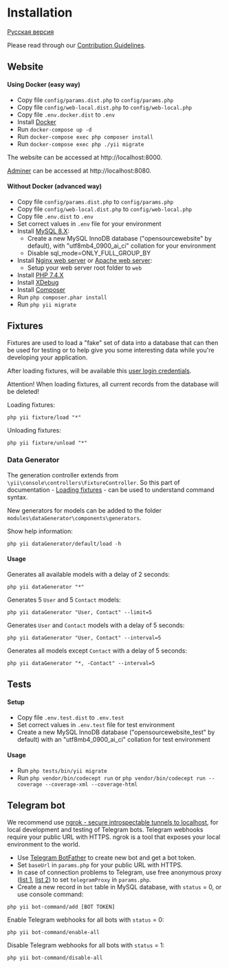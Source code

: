 # Installation

[Русская версия](INSTALL.ru.md)

Please read through our [Contribution Guidelines](CONTRIBUTING.md).

## Website

#### Using Docker (easy way)

- Copy file `config/params.dist.php` to `config/params.php`
- Copy file `config/web-local.dist.php` to `config/web-local.php`
- Copy file `.env.docker.dist` to `.env`
- Install [Docker](https://www.docker.com)
- Run `docker-compose up -d`
- Run `docker-compose exec php composer install`
- Run `docker-compose exec php ./yii migrate`

The website can be accessed at http://localhost:8000.

[Adminer](https://www.adminer.org) can be accessed at http://localhost:8080.

#### Without Docker (advanced way)

- Copy file `config/params.dist.php` to `config/params.php`
- Copy file `config/web-local.dist.php` to `config/web-local.php`
- Copy file `.env.dist` to `.env`
- Set correct values in `.env` file for your environment
- Install [MySQL 8.X](https://www.mysql.com):
  - Create a new MySQL InnoDB database ("opensourcewebsite" by default), with "utf8mb4_0900_ai_ci" collation for your environment
  - Disable sql_mode=ONLY_FULL_GROUP_BY
- Install [Nginx web server](https://nginx.org) or [Apache web server](https://httpd.apache.org):
  - Setup your web server root folder to `web`
- Install [PHP 7.4.X](https://www.php.net)
- Install [XDebug](https://xdebug.org)
- Install [Composer](https://getcomposer.org)
- Run `php composer.phar install`
- Run `php yii migrate`

## Fixtures

Fixtures are used to load a "fake" set of data into a database that can then be used for testing or to help give you some interesting data while you're developing your application.

After loading fixtures, will be available this [user login credentials](tests/fixtures/data/user.php).

Attention! When loading fixtures, all current records from the database will be deleted!

Loading fixtures:
```
php yii fixture/load "*"
```

Unloading fixtures:
```
php yii fixture/unload "*"
```

### Data Generator

The generation controller extends from `\yii\console\controllers\FixtureController`. So this part of documentation - [Loading fixtures](https://www.yiiframework.com/doc/guide/2.0/en/test-fixtures#loading-fixtures) - can be used to understand command syntax.

New generators for models can be added to the folder `modules\dataGenerator\components\generators`.

Show help information:
```
php yii dataGenerator/default/load -h
```

#### Usage

Generates all available models with a delay of 2 seconds:
```
php yii dataGenerator "*"
```

Generates 5 `User` and 5 `Contact` models:
```
php yii dataGenerator "User, Contact" --limit=5
```

Generates `User` and `Contact` models with a delay of 5 seconds:
```
php yii dataGenerator "User, Contact" --interval=5
```

Generates all models except `Contact` with a delay of 5 seconds:
```
php yii dataGenerator "*, -Contact" --interval=5
```

## Tests

#### Setup

- Copy file `.env.test.dist` to `.env.test`
- Set correct values in `.env.test` file for test environment
- Create a new MySQL InnoDB database ("opensourcewebsite_test" by default) with an "utf8mb4_0900_ai_ci" collation for test environment

#### Usage

- Run `php tests/bin/yii migrate`
- Run `php vendor/bin/codecept run` or `php vendor/bin/codecept run --coverage --coverage-xml --coverage-html`

## Telegram bot

We recommend use [ngrok - secure introspectable tunnels to localhost](https://ngrok.com), for local development and testing of Telegram bots. Telegram webhooks require your public URL with HTTPS. ngrok is a tool that exposes your local environment to the world.

- Use [Telegram BotFather](https://t.me/BotFather) to create new bot and get a bot token.
- Set `baseUrl` in `params.php` for your public URL with HTTPS.
- In case of connection problems to Telegram, use free anonymous proxy ([list 1](https://www.firexproxy.com/en), [list 2](https://mtpro.xyz/socks5)) to set `telegramProxy` in `params.php`.
- Create a new record in `bot` table in MySQL database, with `status` = 0, or use console command:
```
php yii bot-command/add [BOT TOKEN]
```

Enable Telegram webhooks for all bots with `status` = 0:
```
php yii bot-command/enable-all
```

Disable Telegram webhooks for all bots with `status` = 1:
```
php yii bot-command/disable-all
```
